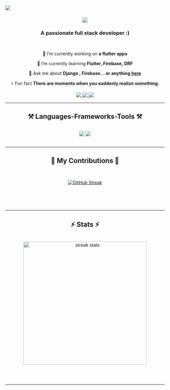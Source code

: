 <img align="left" src="https://visitor-badge.laobi.icu/badge?page_id=riyam224.riyam224" />

<h1 align="center">
    <img src="https://readme-typing-svg.herokuapp.com/?font=Righteous&size=35&center=true&vCenter=true&width=500&height=70&duration=4000&lines=Hi+There!+👋;+I'm+Riyam+Hazim!;" />
</h1>

<h3 align="center">A passionate full stack developer :) </h3>

<br/>

<div align="center">
 
 🔭 I’m currently working on **a flutter apps**
 
 🌱 I’m currently learning **Flutter, Firebase, DRF**

💬 Ask me about **Django , Firebase... or anything [here](https://github.com/riyam224/riyam224/issues)**

⚡ Fun fact **There are moments when you suddenly realize something.**

 </div>


 <div align="center"> 
  <a href="riyam.thekluge@gmail.com">
    <img src="https://img.shields.io/badge/Gmail-333333?style=for-the-badge&logo=gmail&logoColor=red" />
  </a>
  <a href="[https://linkedin.com/in/pedro-sales-muniz](https://www.linkedin.com/in/riyam-hazim-17a39a246?utm_source=share&utm_campaign=share_via&utm_content=profile&utm_medium=ios_app)" target="_blank">
    <img src="https://img.shields.io/badge/LinkedIn-0077B5?style=for-the-badge&logo=linkedin&logoColor=white" target="_blank" />
  </a>
  <a href="https://riyam224.github.io" target="_blank">
     <img src="https://img.shields.io/badge/Portfolio-FF5722?style=for-the-badge&logo=todoist&logoColor=white" target="_blank" /> <!-- sqlite, safari, google-chrome are other good icon options -->
  </a>
</div>

 <hr/>
 
<h2 align="center">⚒️ Languages-Frameworks-Tools ⚒️</h2>
<br/>
<div align="center">
    <img src="https://skillicons.dev/icons?i=bootstrap,html,css,vscode,github,figma,git,r" />
    <img src="https://skillicons.dev/icons?i=nodejs,python,django,javascript,firebase,postgres" /><br>
</div>

<br/>
<hr/>

<div align="center">
  <h2>🐍 My Contributions 🐍</h2>
  <br>
  
<a href="https://git.io/streak-stats"><img src="https://github-readme-streak-stats.herokuapp.com?user=riyam224&theme=cobalt&hide_border=true" alt="GitHub Streak" /></a>
  
  <br/><br/><br/>
</div>


<hr/>

<h2 align="center">⚡ Stats ⚡</h2>
<br>
<div align=center>
  <img width=390 src="https://github-readme-streak-stats-riyam224.vercel.app/?user=riyam224&count_private=true&theme=react&border_radius=10" alt="streak stats"/>

</div>



<br/><br/>

<hr/>





